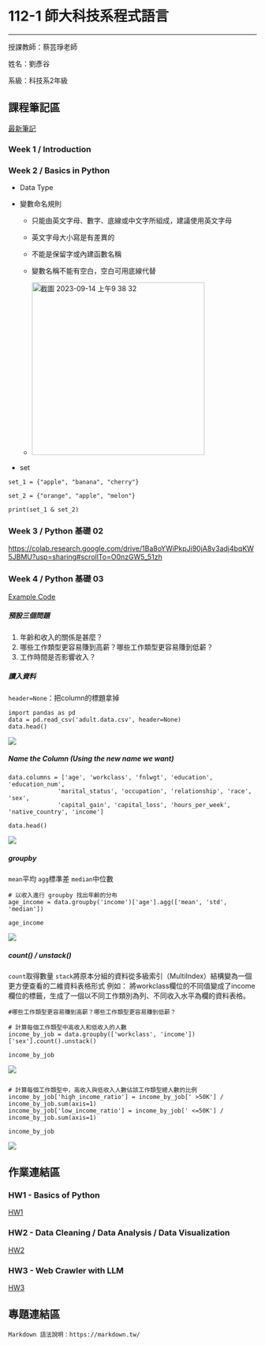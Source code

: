 # 112-1 師大科技系程式語言
---
授課教師：蔡芸琤老師

姓名：劉彥谷

系級：科技系2年級

## 課程筆記區

[最新筆記](https://hackmd.io/@kennyliou/r1V4OLMlp) 

### Week 1 / Introduction
### Week 2 / Basics in Python
* Data Type
* 變數命名規則
  * 只能由英文字母、數字、底線或中文字所組成，建議使用英文字母
  
  * 英文字母大小寫是有差異的   
  
  * 不能是保留字或內建函數名稱 
  
  * 變數名稱不能有空白，空白可用底線代替

  * <img width="350" alt="截圖 2023-09-14 上午9 38 32" src="https://github.com/knyliu/PL/assets/131148428/faca76e2-b9fe-4883-8675-487f4ba2a18f" >

* set
```python=
set_1 = {"apple", "banana", "cherry"}

set_2 = {"orange", "apple", "melon"}

print(set_1 & set_2)
```
### Week 3 / Python 基礎 02
https://colab.research.google.com/drive/1Ba8oYWiPkpJi90jA8v3adj4bqKW5JBMU?usp=sharing#scrollTo=O0nzGW5_51zh
### Week 4 / Python 基礎 03
[Example Code](https://github.com/pecu/PL/blob/main/HW1/HW1-Part2.ipynb)
##### 預設三個問題
1. 年齡和收入的關係是甚麼？
1. 哪些工作類型更容易賺到高薪？哪些工作類型更容易賺到低薪？
1. 工作時間是否影響收入？
##### 讀入資料
```header=None```：把column的標題拿掉
```python=
import pandas as pd
data = pd.read_csv('adult.data.csv', header=None)
data.head()
```
![](https://hackmd.io/_uploads/HkOO_LGla.png)
##### Name the Column (Using the new name we want)
```python=
data.columns = ['age', 'workclass', 'fnlwgt', 'education', 'education_num',
              'marital_status', 'occupation', 'relationship', 'race', 'sex',
              'capital_gain', 'capital_loss', 'hours_per_week', 'native_country', 'income']

data.head()
```
![](https://hackmd.io/_uploads/S1ZnuUGxT.png)
##### groupby
```mean```平均
```agg```標準差
```median```中位數
```python=
# 以收入進行 groupby 找出年齡的分布
age_income = data.groupby('income')['age'].agg(['mean', 'std', 'median'])

age_income
```
![](https://hackmd.io/_uploads/H1VHtLMep.png)
##### count() / unstack()
```count```取得數量
```stack```將原本分組的資料從多級索引（MultiIndex）結構變為一個更方便查看的二維資料表格形式
例如：
將workclass欄位的不同值變成了income欄位的標籤，生成了一個以不同工作類別為列、不同收入水平為欄的資料表格。

```python=
#哪些工作類型更容易賺到高薪？哪些工作類型更容易賺到低薪？

# 計算每個工作類型中高收入和低收入的人數
income_by_job = data.groupby(['workclass', 'income'])['sex'].count().unstack()

income_by_job
```
![](https://hackmd.io/_uploads/rkdrnLMl6.png)
##### 
```python=
# 計算每個工作類型中，高收入與低收入人數佔該工作類型總人數的比例
income_by_job['high_income_ratio'] = income_by_job[' >50K'] / income_by_job.sum(axis=1)
income_by_job['low_income_ratio'] = income_by_job[' <=50K'] / income_by_job.sum(axis=1)

income_by_job
```
![](https://hackmd.io/_uploads/HJFSRLMgT.png)

## 作業連結區

### HW1 - Basics of Python

[HW1](https://github.com/knyliu/PL/blob/main/PL_HW1/PL_HW1.ipynb) 

### HW2 - Data Cleaning / Data Analysis / Data Visualization

[HW2](https://github.com/knyliu/PL/blob/main/PL_HW2/PL_HW2.ipynb) 

### HW3 - Web Crawler with LLM

[HW3](https://github.com/knyliu/PL/blob/main/PL_HW3/README.md) 

## 專題連結區


```
Markdown 語法說明：https://markdown.tw/
```
